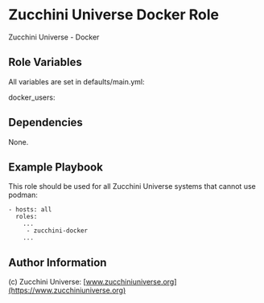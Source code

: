 Zucchini Universe Docker Role
=========

Zucchini Universe - Docker

Role Variables
--------------

All variables are set in defaults/main.yml:

docker_users:

Dependencies
------------

None.

Example Playbook
----------------

This role should be used for all Zucchini Universe systems that cannot use podman:

    - hosts: all
      roles:
        ...
         - zucchini-docker
        ...

Author Information
------------------

(c) Zucchini Universe: [www.zucchiniuniverse.org](https://www.zucchiniuniverse.org)